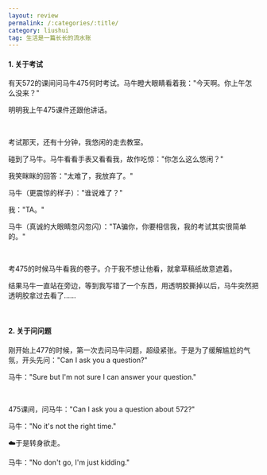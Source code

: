 ```yaml
---
layout: review
permalink: /:categories/:title/
category: liushui
tag: 生活是一篇长长的流水账
---
```



#### 1. 关于考试

有天572的课间问马牛475何时考试。马牛瞪大眼睛看着我："今天啊。你上午怎么没来？"

明明我上午475课件还跟他讲话。

<br />

考试那天，还有十分钟，我悠闲的走去教室。

碰到了马牛。马牛看看手表又看看我，故作吃惊："你怎么这么悠闲？"

我笑眯眯的回答："太难了，我放弃了。"

马牛（更震惊的样子）："谁说难了？"

我："TA。"

马牛（真诚的大眼睛忽闪忽闪）："TA骗你，你要相信我，我的考试其实很简单的。"

<br />

考475的时候马牛看我的卷子。介于我不想让他看，就拿草稿纸故意遮着。

结果马牛一直站在旁边，等到我写错了一个东西，用透明胶撕掉以后，马牛突然把透明胶拿过去看了…… 

<br />

#### 2. 关于问问题

刚开始上477的时候，第一次去问马牛问题，超级紧张。于是为了缓解尴尬的气氛，开头先问："Can I ask you a question?"

马牛："Sure but I'm not sure I can answer your question."

<br />

475课间，问马牛："Can I ask you a question about 572?"

马牛："No it's not the right time."

☁️于是转身欲走。

马牛："No don't go, I'm just kidding."

<br />

